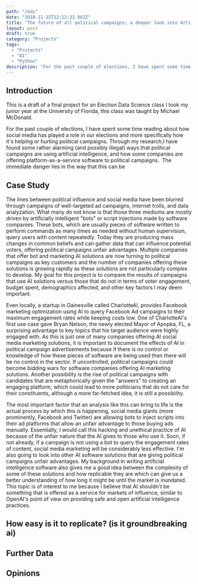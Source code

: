 ```yaml
---
path: "/eds"
date: "2018-11-15T12:12:33.962Z"
title: "The future of all political campaigns; a deeper look into Artificial Intelligence, bots, and the rise of platform-as-a-service."
layout: post
draft: true
category: "Projects"
tags:
  - "Projects"
  - "AI"
  - "Python"
description: "For the past couple of elections, I have spent some time reading about how social media has played a role in our elections and more specifically how it's helping or hurting political campaigns. Through my research, I have found some rather alarming (and possibly illegal) ways that political campaigns are using artificial intelligence, and how some companies are offering platform-as-a-service software to political campaigns."
---
```




## **Introduction**
This is a draft of a final project for an Election Data Science class I took my junior year at the University of Florida, this class was taught by Michael McDonald.

For the past couple of elections, I have spent some time reading about how social media has played a role in our elections and more specifically how it's helping or hurting political campaigns. Through my research,I have found some rather alarming (and possibly illegal) ways that political campaigns are using artificial intelligence, and how some companies are offering platform-as-a-service software to political campaigns. 
The immediate danger lies in the way that this can be 


## **Case Study**
The lines between political influence and social media have been blurred through campaigns of well-targeted ad campaigns, internet trolls, and data analyzation. What many do not know is that those three mediums are mostly driven by artificially intelligent "bots" or script injections made by software companies. These bots, which are usually pieces of software written to perform commands as many times as needed without human supervision, query users with content repeatedly. Today they are producing mass changes in common beliefs and can gather data that can influence potential voters, offering political campaigns unfair advantages. Multiple companies that offer bot and marketing AI solutions are now turning to political campaigns as key customers and the number of companies offering these solutions is growing rapidly as these solutions are not particularly complex to develop. My goal for this project is to compare the results of campaigns that use AI solutions versus those that do not in terms of voter engagement, budget spent, demographics affected, and other key factors I may deem important.

Even locally, a startup in Gainesville called CharlotteAI, provides Facebook marketing optimization using AI to query Facebook Ad campaigns to their maximum engagement rates while keeping costs low. One of CharlotteAI's first use case gave Bryan Nelson, the newly elected Mayor of Apopka, FL, a surprising advantage to key topics that his target audience were highly engaged with. As this is just one of many companies offering AI social media marketing solutions, it is important to document the effects of AI in political campaign advertisements because if there is no control or knowledge of how these pieces of software are being used then there will be no control in the sector. If uncontrolled, political campaigns could become bidding wars for software companies offering AI marketing solutions. Another possibility is the rise of political campaigns with candidates that are metaphorically given the "answers" to creating an engaging platform, which could lead to more politicians that do not care for their constituents, although a more far-fetched idea, it is still a possibility.

The most important factor that an analysis like this can bring to life is the actual process by which this is happening, social media giants (more prominently, Facebook and Twitter) are allowing bots to inject scripts into their ad platforms that allow an unfair advantage to those buying ads manually. Essentially, I would call this hacking and unethical practice of AI because of the unfair nature that the AI gives to those who use it. Soon, if not already, if a campaign is not using a bot to query the engagement rates of content, social media marketing will be considerably less effective. I'm also going to look into other AI software solutions that are giving political campaigns unfair advantages. My background in writing artificial intelligence software also gives me a good idea between the complexity of some of these solutions and how replicable they are which can give us a better understanding of how long it might be until the market is inundated. This topic is of interest to me because I believe that AI shouldn't be something that is offered as a service for markets of influence, similar to OpenAI's point of view on providing safe and open artificial intelligence practices.

## **How easy is it to replicate? (is it groundbreaking ai)**



## **Further Data**

## **Opinions**